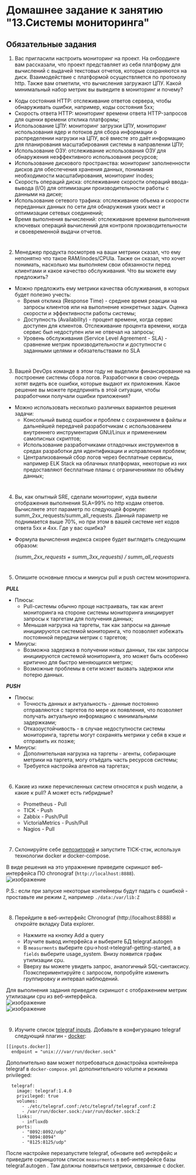 # Домашнее задание к занятию "13.Системы мониторинга"

## Обязательные задания

1. Вас пригласили настроить мониторинг на проект. На онбординге вам рассказали, что проект представляет из себя 
платформу для вычислений с выдачей текстовых отчетов, которые сохраняются на диск. Взаимодействие с платформой 
осуществляется по протоколу http. Также вам отметили, что вычисления загружают ЦПУ. Какой минимальный набор метрик вы
выведите в мониторинг и почему?
- Коды состояния HTTP: отслеживание ответов сервера, чтобы обнаруживать ошибки, например, коды состояния 5хх;
- Скорость ответа HTTP: мониторинг времени ответа HTTP-запросов для оценки времени отклика платформы;
- Использование ЦПУ: мониторинг загрузки ЦПУ, мониторинг использования ядер и потоков для сбора информации о распределении нагрузки на ЦПУ, всё вместе это даёт информацию для планирования масштабирования системы в направлении ЦПУ;
- Использование ОЗУ: отслеживание использования ОЗУ для обнаружения неэффективного использования ресурсов;
- Использование дискового пространства: мониторинг заполненности дисков для обеспечения хранения данных, понимания необходимости масштабирования, мониторинг inodes;
- Скорость операций диска: отслеживание скорости операций ввода-вывода (I/O) для оптимизации производительности работы с данными на диске;
- Использование сетевого трафика: отслеживание объема и скорости переданных данных по сети для обнаружения узких мест и оптимизации сетевых соединений;
- Время выполнения вычислений: отслеживание времени выполнения ключевых операций вычислений для контроля производительности и своевременной выдачи отчетов.
#
2. Менеджер продукта посмотрев на ваши метрики сказал, что ему непонятно что такое RAM/inodes/CPUla. Также он сказал, 
что хочет понимать, насколько мы выполняем свои обязанности перед клиентами и какое качество обслуживания. Что вы 
можете ему предложить?
- Можно предложить ему метрики качества обслуживания, в которых будет полезно учесть:
  - Время отклика (Response Time) - среднее время реакции на запросы клиентов или на выполнение конкретных задач. Оценка скорости и эффективности работы системы;
  - Доступность (Availability) - процент времени, когда сервис доступен для клиентов. Отслеживание процента времени, когда сервис был недоступен или не отвечал на запросы;
  - Уровень обслуживания (Service Level Agreement - SLA) - сравнение метрик производительности и доступности с заданными целями и обязательствами по SLA
#
3. Вашей DevOps команде в этом году не выделили финансирование на построение системы сбора логов. Разработчики в свою 
очередь хотят видеть все ошибки, которые выдают их приложения. Какое решение вы можете предпринять в этой ситуации, 
чтобы разработчики получали ошибки приложения?
- Можно использовать несколько различных вариантов решения задачи:
  - Консольный вывод ошибок и проблем с сохранением в файлы и дальнейшей передачей разработчикам с использованием внутреннего инструментария GNU/Linux и применением самописных скриптов;
  - Использование разработчиками отладочных инструментов в средах разработки для идентификации и исправления проблем;
  - Централизованный сбор логов через бесплатные сервисы, например ELK Stack на облачных платформах, некоторые из них предоставляют бесплатные планы с ограничениями по объёму данных;
#
4. Вы, как опытный SRE, сделали мониторинг, куда вывели отображения выполнения SLA=99% по http кодам ответов. 
Вычисляете этот параметр по следующей формуле: summ_2xx_requests/summ_all_requests. Данный параметр не поднимается выше 
70%, но при этом в вашей системе нет кодов ответа 5xx и 4xx. Где у вас ошибка?
- Формула вычисления индекса скорее будет выглядеть следующим образом:
 
  *(summ_2xx_requests + summ_3xx_requests) / summ_all_requests*
#
5. Опишите основные плюсы и минусы pull и push систем мониторинга.

***PULL***
- Плюсы:
  - Pull-системы обычно проще настраивать, так как агент мониторинга на стороне системы мониторинга инициирует запросы к таргетам для получения данных;
  - Меньшая нагрузка на таргеты, так как запросы на данные инициируются системой мониторинга, что позволяет избежать постоянной передачи метрик с таргетов;
- Минусы:
  - Возможна задержка в получении новых данных, так как запросы инициируются системой мониторинга, это может быть особенно критично для быстро меняющихся метрик;
  - Возможные проблемы в сети может вызвать задержки или потерю данных.

***PUSH***
- Плюсы:
  - Точность данных и актуальность - данные постоянно отправляются с таргетов по мере их появления, что позволяет получать актуальную информацию с минимальными задержками;
  - Отказоустойчивость - в случае недоступности системы мониторинга, таргеты могут сохранять метрики у себя в кэше и отправить их позже;
- Минусы:
  - Дополнительная нагрузка на таргеты - агенты, собирающие метрики на таргета, могу отъёдать часть ресурсов системы;
  - Требуется настройка агентов на таргетах;
#
6. Какие из ниже перечисленных систем относятся к push модели, а какие к pull? А может есть гибридные?

    - Prometheus - Pull
    - TICK - Push
    - Zabbix - Push/Pull
    - VictoriaMetrics - Push/Pull
    - Nagios - Pull
#
7. Склонируйте себе [репозиторий](https://github.com/influxdata/sandbox/tree/master) и запустите TICK-стэк, 
используя технологии docker и docker-compose.

В виде решения на это упражнение приведите скриншот веб-интерфейса ПО chronograf (`http://localhost:8888`).   
![изображение](https://github.com/PetrMezentsev/homeworks/assets/124135353/b479f857-e180-4cb6-98b3-dc8d486f10ce)


P.S.: если при запуске некоторые контейнеры будут падать с ошибкой - проставьте им режим `Z`, например
`./data:/var/lib:Z`
#
8. Перейдите в веб-интерфейс Chronograf (http://localhost:8888) и откройте вкладку Data explorer.
        
    - Нажмите на кнопку Add a query
    - Изучите вывод интерфейса и выберите БД telegraf.autogen
    - В `measurments` выберите cpu->host->telegraf-getting-started, а в `fields` выберите usage_system. Внизу появится график утилизации cpu.
    - Вверху вы можете увидеть запрос, аналогичный SQL-синтаксису. Поэкспериментируйте с запросом, попробуйте изменить группировку и интервал наблюдений.

Для выполнения задания приведите скриншот с отображением метрик утилизации cpu из веб-интерфейса.  
![изображение](https://github.com/PetrMezentsev/homeworks/assets/124135353/7478c81f-d4a7-4aed-8d75-f12e114734d3)  
![изображение](https://github.com/PetrMezentsev/homeworks/assets/124135353/a42e2567-b372-495e-ab87-8937a29ade3b)

#
9. Изучите список [telegraf inputs](https://github.com/influxdata/telegraf/tree/master/plugins/inputs). 
Добавьте в конфигурацию telegraf следующий плагин - [docker](https://github.com/influxdata/telegraf/tree/master/plugins/inputs/docker):
```
[[inputs.docker]]
  endpoint = "unix:///var/run/docker.sock"
```

Дополнительно вам может потребоваться донастройка контейнера telegraf в `docker-compose.yml` дополнительного volume и 
режима privileged:
```
  telegraf:
    image: telegraf:1.4.0
    privileged: true
    volumes:
      - ./etc/telegraf.conf:/etc/telegraf/telegraf.conf:Z
      - /var/run/docker.sock:/var/run/docker.sock:Z
    links:
      - influxdb
    ports:
      - "8092:8092/udp"
      - "8094:8094"
      - "8125:8125/udp"
```

После настройке перезапустите telegraf, обновите веб интерфейс и приведите скриншотом список `measurments` в 
веб-интерфейсе базы telegraf.autogen . Там должны появиться метрики, связанные с docker.
